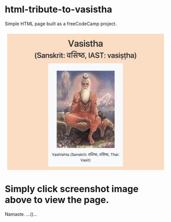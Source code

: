 # html-tribute-to-vasistha
Simple HTML page built as a freeCodeCamp project.

[![](https://github.com/zencoderohrobin/html-tribute-to-vasistha/blob/master/vasistha-page-screenshot.jpg)](https://zencoderohrobin.github.io/html-tribute-to-vasistha/)

# Simply click screenshot image above to view the page. 
Namaste. ...()...
